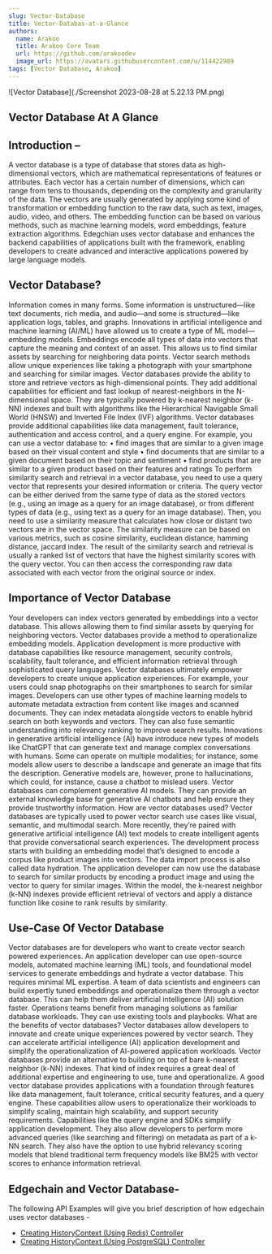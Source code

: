 ```yaml
---
slug: Vector-Database
title: Vector-Databas-at-a-Glance
authors:
  name: Arakoo
  title: Arakoo Core Team
  url: https://github.com/arakoodev
  image_url: https://avatars.githubusercontent.com/u/114422989
tags: [Vector Database, Arakoo]
---
```

![Vector Database](./Screenshot 2023-08-28 at 5.22.13 PM.png)
## Vector Database At A Glance

## Introduction – 
A vector database is a type of database that stores data as high-dimensional vectors, which are mathematical representations of features or attributes. Each vector has a certain number of dimensions, which can range from tens to thousands, depending on the complexity and granularity of the data. The vectors are usually generated by applying some kind of transformation or embedding function to the raw data, such as text, images, audio, video, and others. The embedding function can be based on various methods, such as machine learning models, word embeddings, feature extraction algorithms. Edegchian uses vector database and enhances the backend capabilities of applications built with the framework, enabling developers to create advanced and interactive applications powered by large language models.

## Vector Database? 
Information comes in many forms. Some information is unstructured—like text documents, rich media, and audio—and some is structured—like application logs, tables, and graphs. Innovations in artificial intelligence and machine learning (AI/ML) have allowed us to create a type of ML model—embedding models. Embeddings encode all types of data into vectors that capture the meaning and context of an asset. This allows us to find similar assets by searching for neighboring data points. Vector search methods allow unique experiences like taking a photograph with your smartphone and searching for similar images. 
Vector databases provide the ability to store and retrieve vectors as high-dimensional points. They add additional capabilities for efficient and fast lookup of nearest-neighbors in the N-dimensional space. They are typically powered by k-nearest neighbor (k-NN) indexes and built with algorithms like the Hierarchical Navigable Small World (HNSW) and Inverted File Index (IVF) algorithms. Vector databases provide additional capabilities like data management, fault tolerance, authentication and access control, and a query engine. 
For example, you can use a vector database to:
•	find images that are similar to a given image based on their visual content and style
•	find documents that are similar to a given document based on their topic and sentiment
•	find products that are similar to a given product based on their features and ratings
To perform similarity search and retrieval in a vector database, you need to use a query vector that represents your desired information or criteria. The query vector can be either derived from the same type of data as the stored vectors (e.g., using an image as a query for an image database), or from different types of data (e.g., using text as a query for an image database). Then, you need to use a similarity measure that calculates how close or distant two vectors are in the vector space. The similarity measure can be based on various metrics, such as cosine similarity, euclidean distance, hamming distance, jaccard index.
The result of the similarity search and retrieval is usually a ranked list of vectors that have the highest similarity scores with the query vector. You can then access the corresponding raw data associated with each vector from the original source or index.

## Importance of Vector Database
Your developers can index vectors generated by embeddings into a vector database. This allows allowing them to find similar assets by querying for neighboring vectors.
Vector databases provide a method to operationalize embedding models. Application development is more productive with database capabilities like resource management, security controls, scalability, fault tolerance, and efficient information retrieval through sophisticated query languages.
Vector databases ultimately empower developers to create unique application experiences. For example, your users could snap photographs on their smartphones to search for similar images. 
Developers can use other types of machine learning models to automate metadata extraction from content like images and scanned documents. They can index metadata alongside vectors to enable hybrid search on both keywords and vectors. They can also fuse semantic understanding into relevancy ranking to improve search results.
Innovations in generative artificial intelligence (AI) have introduce new types of models like ChatGPT that can generate text and manage complex conversations with humans. Some can operate on multiple modalities; for instance, some models allow users to describe a landscape and generate an image that fits the description.
Generative models are, however, prone to hallucinations, which could, for instance, cause a chatbot to mislead users. Vector databases can complement generative AI models. They can provide an external knowledge base for generative AI chatbots and help ensure they provide trustworthy information. 
How are vector databases used?
Vector databases are typically used to power vector search use cases like visual, semantic, and multimodal search. More recently, they’re paired with generative artificial intelligence (AI) text models to create intelligent agents that provide conversational search experiences.
The development process starts with building an embedding model that’s designed to encode a corpus like product images into vectors. The data import process is also called data hydration. The application developer can now use the database to search for similar products by encoding a product image and using the vector to query for similar images.
Within the model, the k-nearest neighbor (k-NN) indexes provide efficient retrieval of vectors and apply a distance function like cosine to rank results by similarity. 

## Use-Case Of Vector Database
Vector databases are for developers who want to create vector search powered experiences. An application developer can use open-source models, automated machine learning (ML) tools, and foundational model services to generate embeddings and hydrate a vector database. This requires minimal ML expertise.
A team of data scientists and engineers can build expertly tuned embeddings and operationalize them through a vector database. This can help them deliver artificial intelligence (AI) solution faster.
Operations teams benefit from managing solutions as familiar database workloads. They can use existing tools and playbooks.
What are the benefits of vector databases?
Vector databases allow developers to innovate and create unique experiences powered by vector search. They can accelerate artificial intelligence (AI) application development and simplify the operationalization of AI-powered application workloads.
Vector databases provide an alternative to building on top of bare k-nearest neighbor (k-NN) indexes. That kind of index requires a great deal of additional expertise and engineering to use, tune and operationalize.
A good vector database provides applications with a foundation through features like data management, fault tolerance, critical security features, and a query engine. These capabilities allow users to operationalize their workloads to simplify scaling, maintain high scalability, and support security requirements.
Capabilities like the query engine and SDKs simplify application development. They also allow developers to perform more advanced queries (like searching and filtering) on metadata as part of a k-NN search. They also have the option to use hybrid relevancy scoring models that blend traditional term frequency models like BM25 with vector scores to enhance information retrieval.

## Edgechain and Vector Database-
The following API Examples will give you brief description of how edgechain uses vector databases -
- [ Creating HistoryContext (Using Redis) Controller](#6-creating-historycontext-using-redis-controller)
- [ Creating HistoryContext (Using PostgreSQL) Controller](#7-creating-historycontext-using-postgresql-controller)
